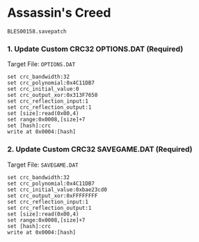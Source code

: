# Assassin's Creed 

`BLES00158.savepatch`

### 1. Update Custom CRC32 OPTIONS.DAT (Required)

Target File: `OPTIONS.DAT`

```
set crc_bandwidth:32
set crc_polynomial:0x4C11DB7
set crc_initial_value:0
set crc_output_xor:0x313F7650
set crc_reflection_input:1
set crc_reflection_output:1
set [size]:read(0x00,4)
set range:0x0008,[size]+7
set [hash]:crc
write at 0x0004:[hash]
```

### 2. Update Custom CRC32 SAVEGAME.DAT (Required)

Target File: `SAVEGAME.DAT`

```
set crc_bandwidth:32
set crc_polynomial:0x4C11DB7
set crc_initial_value:0xbae23cd0
set crc_output_xor:0xFFFFFFFF
set crc_reflection_input:1
set crc_reflection_output:1
set [size]:read(0x00,4)
set range:0x0008,[size]+7
set [hash]:crc
write at 0x0004:[hash]
```

